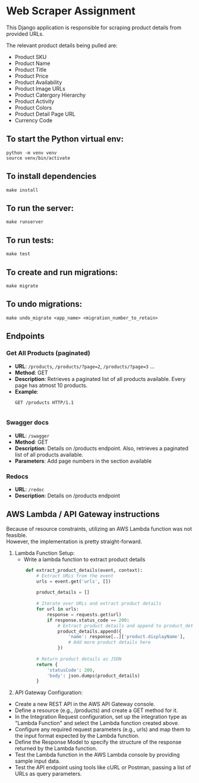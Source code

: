 # Web Scraper Assignment

This Django application is responsible for scraping product details from provided URLs. 

The relevant product details being pulled are:
- Product SKU
- Product Name
- Product Title
- Product Price
- Product Availability
- Product Image URLs
- Product Catergory Hierarchy
- Product Activity
- Product Colors
- Product Detail Page URL
- Currency Code

## To start the Python virtual env:
    python -m venv venv
    source venv/bin/activate

## To install dependencies
    make install

## To run the server:
    make runserver   

## To run tests:
    make test

## To create and run migrations:
    make migrate

## To undo migrations:
    make undo_migrate <app_name> <migration_number_to_retain>


## Endpoints

### Get All Products (paginated)
- **URL**: `/products`,  `/products/?page=2`, `/products/?page=3` ... 
- **Method**: GET
- **Description**: Retrieves a paginated list of all products available. Every page has atmost 10 products.
- **Example**: 
  ```http
  GET /products HTTP/1.1


### Swagger docs
- **URL**: `/swagger`
- **Method**: GET
- **Description**: Details on /products endpoint. Also, retrieves a paginated list of all products available. 
- **Parameters**: Add page numbers in the section available


### Redocs
- **URL**: `/redoc`
- **Description**: Details on /products endpoint


## AWS Lambda / API Gateway instructions
Because of resource constraints, utilizing an AWS Lambda function was not feasible.  
However, the implementation is pretty straight-forward.

1. Lambda Function Setup:
    - Write a lambda function to extract product details
    ```python
        def extract_product_details(event, context):
            # Extract URLs from the event
            urls = event.get('urls', [])
            
            product_details = []
            
            # Iterate over URLs and extract product details
            for url in urls:
                response = requests.get(url)
                if response.status_code == 200:
                    # Extract product details and append to product_details list
                    product_details.append({
                        'name': response[..]['product.displayName'],
                        # Add more product details here
                    })
            
            # Return product details as JSON
            return {
                'statusCode': 200,
                'body': json.dumps(product_details)
            }

2. API Gateway Configuration:
- Create a new REST API in the AWS API Gateway console.
- Define a resource (e.g., /products) and create a GET method for it.
- In the Integration Request configuration, set up the integration type as "Lambda Function" and select the Lambda function created above.
- Configure any required request parameters (e.g., urls) and map them to the input format expected by the Lambda function.
- Define the Response Model to specify the structure of the response returned by the Lambda function.
- Test the Lambda function in the AWS Lambda console by providing sample input data.
- Test the API endpoint using tools like cURL or Postman, passing a list of URLs as query parameters.
